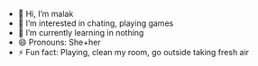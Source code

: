 - 👋 Hi, I’m malak
- 👀 I’m interested in chating, playing games 
- 🌱 I’m currently learning in nothing
- 😄 Pronouns: She+her
- ⚡ Fun fact: Playing, clean my room, go outside taking fresh air
